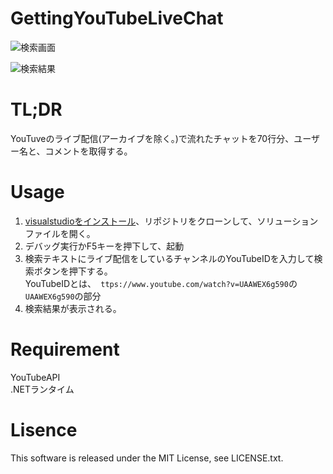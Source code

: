 # GettingYouTubeLiveChat
![検索画面](https://user-images.githubusercontent.com/46675984/101240876-5f80c100-3735-11eb-9273-88a1b47b3b0a.png)

![検索結果](https://user-images.githubusercontent.com/46675984/101240904-948d1380-3735-11eb-9e84-72de4617a302.png)

# TL;DR
YouTuveのライブ配信(アーカイブを除く。)で流れたチャットを70行分、ユーザー名と、コメントを取得する。

# Usage
1. [visualstudioをインストール](https://visualstudio.microsoft.com/ja/downloads/)、リポジトリをクローンして、ソリューションファイルを開く。  
1. デバッグ実行かF5キーを押下して、起動  
1. 検索テキストにライブ配信をしているチャンネルのYouTubeIDを入力して検索ボタンを押下する。  
YouTubeIDとは、` ttps://www.youtube.com/watch?v=UAAWEX6g590`の`UAAWEX6g590`の部分  
1. 検索結果が表示される。

# Requirement
YouTubeAPI  
.NETランタイム

# Lisence
This software is released under the MIT License, see LICENSE.txt.
